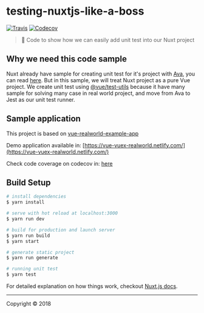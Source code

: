 # testing-nuxtjs-like-a-boss

[![Travis](https://img.shields.io/travis/mazipan/testing-nuxtjs-like-a-boss.svg)](https://travis-ci.org/mazipan/testing-nuxtjs-like-a-boss)
[![Codecov](https://codecov.io/gh/mazipan/testing-nuxtjs-like-a-boss/branch/master/graph/badge.svg)](https://codecov.io/gh/mazipan/testing-nuxtjs-like-a-boss)

> 🕺 Code to show how we can easily add unit test into our Nuxt project

## Why we need this code sample

Nuxt already have sample for creating unit test for it's project with [Ava](https://github.com/avajs), you can read [here](https://nuxtjs.org/examples/testing). But in this sample, we will treat Nuxt project as a pure Vue project. We create unit test using [@vue/test-utils](https://vue-test-utils.vuejs.org/) because it have many sample for solving many case in real world project, and move from Ava to Jest as our unit test runner.

## Sample application

This project is based on [vue-realworld-example-app](https://github.com/gothinkster/vue-realworld-example-app)

Demo application available in: [https://vue-vuex-realworld.netlify.com/](https://vue-vuex-realworld.netlify.com/)

Check code coverage on codecov in: [here](https://codecov.io/gh/mazipan/testing-nuxtjs-like-a-boss/branch/master)

## Build Setup

``` bash
# install dependencies
$ yarn install

# serve with hot reload at localhost:3000
$ yarn run dev

# build for production and launch server
$ yarn run build
$ yarn start

# generate static project
$ yarn run generate

# running unit test
$ yarn test
```

For detailed explanation on how things work, checkout [Nuxt.js docs](https://nuxtjs.org).

------

Copyright © 2018
